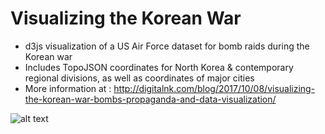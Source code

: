 Visualizing the Korean War
=====

* d3js visualization of a US Air Force dataset for bomb raids during the Korean war
* Includes TopoJSON coordinates for North Korea & contemporary regional divisions, as well as coordinates of major cities
* More information at : http://digitalnk.com/blog/2017/10/08/visualizing-the-korean-war-bombs-propaganda-and-data-visualization/

![alt text](http://digitalnk.com/blog/wp-content/uploads/2017/10/bombings-2.png "Korean War Bombings")
